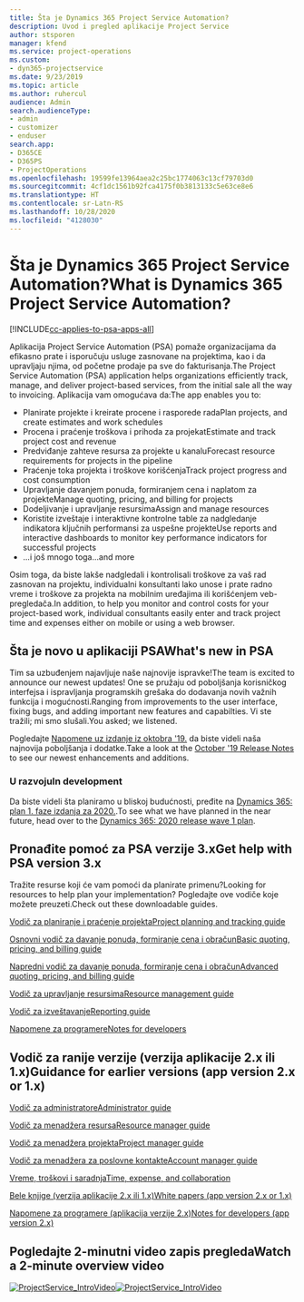 ```yaml
---
title: Šta je Dynamics 365 Project Service Automation?
description: Uvod i pregled aplikacije Project Service
author: stsporen
manager: kfend
ms.service: project-operations
ms.custom:
- dyn365-projectservice
ms.date: 9/23/2019
ms.topic: article
ms.author: ruhercul
audience: Admin
search.audienceType:
- admin
- customizer
- enduser
search.app:
- D365CE
- D365PS
- ProjectOperations
ms.openlocfilehash: 19599fe13964aea2c25bc1774063c13cf79703d0
ms.sourcegitcommit: 4cf1dc1561b92fca4175f0b3813133c5e63ce8e6
ms.translationtype: HT
ms.contentlocale: sr-Latn-RS
ms.lasthandoff: 10/28/2020
ms.locfileid: "4128030"
---
```

# <a name="what-is-dynamics-365-project-service-automation"></a><span data-ttu-id="4fc8d-103">Šta je Dynamics 365 Project Service Automation?</span><span class="sxs-lookup"><span data-stu-id="4fc8d-103">What is Dynamics 365 Project Service Automation?</span></span>

[!INCLUDE[cc-applies-to-psa-apps-all](../includes/cc-applies-to-psa-apps-all.md)]

<span data-ttu-id="4fc8d-104">Aplikacija Project Service Automation (PSA) pomaže organizacijama da efikasno prate i isporučuju usluge zasnovane na projektima, kao i da upravljaju njima, od početne prodaje pa sve do fakturisanja.</span><span class="sxs-lookup"><span data-stu-id="4fc8d-104">The Project Service Automation (PSA) application helps organizations efficiently track, manage, and deliver project-based services, from the initial sale all the way to invoicing.</span></span> <span data-ttu-id="4fc8d-105">Aplikacija vam omogućava da:</span><span class="sxs-lookup"><span data-stu-id="4fc8d-105">The app enables you to:</span></span>

- <span data-ttu-id="4fc8d-106">Planirate projekte i kreirate procene i rasporede rada</span><span class="sxs-lookup"><span data-stu-id="4fc8d-106">Plan projects, and create estimates and work schedules</span></span>
- <span data-ttu-id="4fc8d-107">Procena i praćenje troškova i prihoda za projekat</span><span class="sxs-lookup"><span data-stu-id="4fc8d-107">Estimate and track project cost and revenue</span></span>
- <span data-ttu-id="4fc8d-108">Predviđanje zahteve resursa za projekte u kanalu</span><span class="sxs-lookup"><span data-stu-id="4fc8d-108">Forecast resource requirements for projects in the pipeline</span></span>
- <span data-ttu-id="4fc8d-109">Praćenje toka projekta i troškove korišćenja</span><span class="sxs-lookup"><span data-stu-id="4fc8d-109">Track project progress and cost consumption</span></span>
- <span data-ttu-id="4fc8d-110">Upravljanje davanjem ponuda, formiranjem cena i naplatom za projekte</span><span class="sxs-lookup"><span data-stu-id="4fc8d-110">Manage quoting, pricing, and billing for projects</span></span>
- <span data-ttu-id="4fc8d-111">Dodeljivanje i upravljanje resursima</span><span class="sxs-lookup"><span data-stu-id="4fc8d-111">Assign and manage resources</span></span>
- <span data-ttu-id="4fc8d-112">Koristite izveštaje i interaktivne kontrolne table za nadgledanje indikatora ključnih performansi za uspešne projekte</span><span class="sxs-lookup"><span data-stu-id="4fc8d-112">Use reports and interactive dashboards to monitor key performance indicators for successful projects</span></span>
- <span data-ttu-id="4fc8d-113">...i još mnogo toga</span><span class="sxs-lookup"><span data-stu-id="4fc8d-113">...and more</span></span>

<span data-ttu-id="4fc8d-114">Osim toga, da biste lakše nadgledali i kontrolisali troškove za vaš rad zasnovan na projektu, individualni konsultanti lako unose i prate radno vreme i troškove za projekta na mobilnim uređajima ili korišćenjem veb-pregledača.</span><span class="sxs-lookup"><span data-stu-id="4fc8d-114">In addition, to help you monitor and control costs for your project-based work, individual consultants easily enter and track project time and expenses either on mobile or using a web browser.</span></span>

## <a name="whats-new-in-psa"></a><span data-ttu-id="4fc8d-115">Šta je novo u aplikaciji PSA</span><span class="sxs-lookup"><span data-stu-id="4fc8d-115">What's new in PSA</span></span>
<span data-ttu-id="4fc8d-116">Tim sa uzbuđenjem najavljuje naše najnovije ispravke!</span><span class="sxs-lookup"><span data-stu-id="4fc8d-116">The team is excited to announce our newest updates!</span></span> <span data-ttu-id="4fc8d-117">One se pružaju od poboljšanja korisničkog interfejsa i ispravljanja programskih grešaka do dodavanja novih važnih funkcija i mogućnosti.</span><span class="sxs-lookup"><span data-stu-id="4fc8d-117">Ranging from improvements to the user interface, fixing bugs, and adding important new features and capabilties.</span></span> <span data-ttu-id="4fc8d-118">Vi ste tražili; mi smo slušali.</span><span class="sxs-lookup"><span data-stu-id="4fc8d-118">You asked; we listened.</span></span>

<span data-ttu-id="4fc8d-119">Pogledajte [Napomene uz izdanje iz oktobra '19.](https://docs.microsoft.com/dynamics365-release-plan/2019wave2/index) da biste videli naša najnovija poboljšanja i dodatke.</span><span class="sxs-lookup"><span data-stu-id="4fc8d-119">Take a look at the [October '19 Release Notes](https://docs.microsoft.com/dynamics365-release-plan/2019wave2/index) to see our newest enhancements and additions.</span></span>

### <a name="in-development"></a><span data-ttu-id="4fc8d-120">U razvoju</span><span class="sxs-lookup"><span data-stu-id="4fc8d-120">In development</span></span>
<span data-ttu-id="4fc8d-121">Da biste videli šta planiramo u bliskoj budućnosti, pređite na [Dynamics 365: plan 1. faze izdanja za 2020.](https://docs.microsoft.com/dynamics365-release-plan/2020wave1/index).</span><span class="sxs-lookup"><span data-stu-id="4fc8d-121">To see what we have planned in the near future, head over to the [Dynamics 365: 2020 release wave 1 plan](https://docs.microsoft.com/dynamics365-release-plan/2020wave1/index).</span></span>

## <a name="get-help-with-psa-version-3x"></a><span data-ttu-id="4fc8d-122">Pronađite pomoć za PSA verzije 3.x</span><span class="sxs-lookup"><span data-stu-id="4fc8d-122">Get help with PSA version 3.x</span></span>
<span data-ttu-id="4fc8d-123">Tražite resurse koji će vam pomoći da planirate primenu?</span><span class="sxs-lookup"><span data-stu-id="4fc8d-123">Looking for resources to help plan your implementation?</span></span> <span data-ttu-id="4fc8d-124">Pogledajte ove vodiče koje možete preuzeti.</span><span class="sxs-lookup"><span data-stu-id="4fc8d-124">Check out these downloadable guides.</span></span>

 [<span data-ttu-id="4fc8d-125">Vodič za planiranje i praćenje projekta</span><span class="sxs-lookup"><span data-stu-id="4fc8d-125">Project planning and tracking guide</span></span>](../psa/implementation-guides/project-planning-tracking.md)

 [<span data-ttu-id="4fc8d-126">Osnovni vodič za davanje ponuda, formiranje cena i obračun</span><span class="sxs-lookup"><span data-stu-id="4fc8d-126">Basic quoting, pricing, and billing guide</span></span>](../psa/implementation-guides/begin-quoting-pricing-billing.md)

 [<span data-ttu-id="4fc8d-127">Napredni vodič za davanje ponuda, formiranje cena i obračun</span><span class="sxs-lookup"><span data-stu-id="4fc8d-127">Advanced quoting, pricing, and billing guide</span></span>](../psa/implementation-guides/adv-quoting-pricing-billing.md)

 [<span data-ttu-id="4fc8d-128">Vodič za upravljanje resursima</span><span class="sxs-lookup"><span data-stu-id="4fc8d-128">Resource management guide</span></span>](../psa/implementation-guides/resource-management-guide.md)

 [<span data-ttu-id="4fc8d-129">Vodič za izveštavanje</span><span class="sxs-lookup"><span data-stu-id="4fc8d-129">Reporting guide</span></span>](../psa/implementation-guides/reporting-guide.md)

 [<span data-ttu-id="4fc8d-130">Napomene za programere</span><span class="sxs-lookup"><span data-stu-id="4fc8d-130">Notes for developers</span></span>](../psa/developer-guides/overview-dev-notes-v3.x.md)

## <a name="guidance-for-earlier-versions-app-version-2x-or-1x"></a><span data-ttu-id="4fc8d-131">Vodič za ranije verzije (verzija aplikacije 2.x ili 1.x)</span><span class="sxs-lookup"><span data-stu-id="4fc8d-131">Guidance for earlier versions (app version 2.x or 1.x)</span></span>
 [<span data-ttu-id="4fc8d-132">Vodič za administratore</span><span class="sxs-lookup"><span data-stu-id="4fc8d-132">Administrator guide</span></span>](../psa/admin-guide.md)

 [<span data-ttu-id="4fc8d-133">Vodič za menadžera resursa</span><span class="sxs-lookup"><span data-stu-id="4fc8d-133">Resource manager guide</span></span>](../psa/resource-manager-guide.md)

 [<span data-ttu-id="4fc8d-134">Vodič za menadžera projekta</span><span class="sxs-lookup"><span data-stu-id="4fc8d-134">Project manager guide</span></span>](../psa/project-manager-guide.md)

 [<span data-ttu-id="4fc8d-135">Vodič za menadžera za poslovne kontakte</span><span class="sxs-lookup"><span data-stu-id="4fc8d-135">Account manager guide</span></span>](../psa/account-manager-guide.md)

 [<span data-ttu-id="4fc8d-136">Vreme, troškovi i saradnja</span><span class="sxs-lookup"><span data-stu-id="4fc8d-136">Time, expense, and collaboration</span></span>](../psa/time-expense-collaboration-guide.md)

 [<span data-ttu-id="4fc8d-137">Bele knjige (verzija aplikacije 2.x ili 1.x)</span><span class="sxs-lookup"><span data-stu-id="4fc8d-137">White papers (app version 2.x or 1.x)</span></span>](../psa/white-papers.md)

 [<span data-ttu-id="4fc8d-138">Napomene za programere (aplikacija verzije 2.x)</span><span class="sxs-lookup"><span data-stu-id="4fc8d-138">Notes for developers (app version 2.x)</span></span>](../psa/developer-guides/add-custom-qoi-forms-v2.x.md)

 ## <a name="watch-a-2-minute-overview-video"></a><span data-ttu-id="4fc8d-139">Pogledajte 2-minutni video zapis pregleda</span><span class="sxs-lookup"><span data-stu-id="4fc8d-139">Watch a 2-minute overview video</span></span>
 <a name="heroArea"></a> <span data-ttu-id="4fc8d-140">[![ProjectService_IntroVideo](../psa/media/project-service-intro-video.png "ProjectService_IntroVideo")](https://go.microsoft.com/fwlink/p/?LinkId=799457)</span><span class="sxs-lookup"><span data-stu-id="4fc8d-140">[![ProjectService_IntroVideo](../psa/media/project-service-intro-video.png "ProjectService_IntroVideo")](https://go.microsoft.com/fwlink/p/?LinkId=799457)</span></span>



